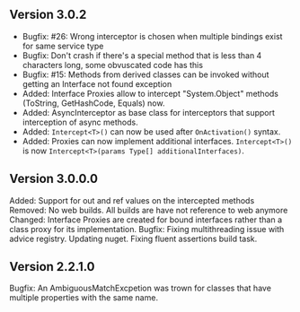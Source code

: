 Version 3.0.2
-------------
- Bugfix: #26: Wrong interceptor is chosen when multiple bindings exist for same service type
- Bugfix: Don't crash if there's a special method that is less than 4 characters long, some obvuscated code has this
- Bugfix: #15: Methods from derived classes can be invoked without getting an Interface not found exception
- Added: Interface Proxies allow to intercept "System.Object" methods (ToString, GetHashCode, Equals) now.
- Added: AsyncInterceptor as base class for interceptors that support interception of async methods.
- Added: `Intercept<T>()` can now be used after `OnActivation()` syntax.
- Added: Proxies can now implement additional interfaces. `Intercept<T>()` is now `Intercept<T>(params Type[] additionalInterfaces)`.

Version 3.0.0.0
---------------
Added: Support for out and ref values on the intercepted methods
Removed: No web builds. All builds are have not reference to web anymore
Changed: Interface Proxies are created for bound interfaces rather than a class proxy for its implementation.
Bugfix: Fixing multithreading issue with advice registry. Updating nuget. Fixing fluent assertions build task.


Version 2.2.1.0
---------------
Bugfix: An AmbiguousMatchExcpetion was trown for classes that have multiple properties with the same name.
